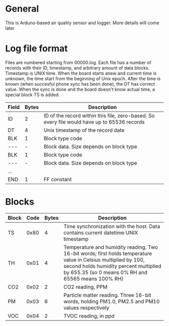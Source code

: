 # General
This is Arduno-based air quality sensor and logger. More details will come later.

# Log file format
Files are numbered starting from 00000.log. Each file has a number of records with their ID, timestamp, and arbitrary amount of data blocks.
Timestamp is UNIX time. When the board starts anew and current time is unknown, the time start from the beginning of Unix epoch. After the time is known (when succesful phone sync has been done), the DT has correct value.
When the sync is done and the board doesn't know actual time, a special block TS is added.

| Field | Bytes | Description |
| ----- | ----- | ----------- |
| ID | 2 | ID of the record within this file, zero-based. So every file would have up to 65536 records |
| DT | 4 | Unix timestamp of the record date |
| BLK | 1 | Block type code |
| --- | - | Block data. Size depends on block type |
| BLK | 1 | Block type code |
| --- | - | Block data. Size depends on block type |
| ... |
| END | 1 | FF constant |

# Blocks

| Block | Code | Bytes | Description |
| --- | --- | --- | --- |
| TS | 0x80 | 4 | Time synchronization with the host. Data contains current datetime UNIX timestamp |
| TH | 0x01 | 4 | Temperature and humidity reading. Two 16-bit words; first holds temperature value in Celsius multiplied by 100, second holds humidity percent multiplied by 655.35 (so 0 means 0% RH and 65565 means 100% RH) |
| CO2 | 0x02 | 2 | CO2 reading, PPM |
| PM | 0x03 | 6 | Particle matter reading. Three 16-bit words, holding PM1.0, PM2.5 and PM10 values respectively |
| VOC | 0x04 | 2 | TVOC reading, in ppd |



